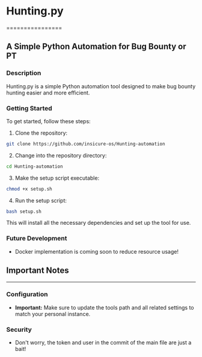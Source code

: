 # Hunting.py
================

A Simple Python Automation for Bug Bounty or PT
-----------------------------------------

### Description

Hunting.py is a simple Python automation tool designed to make bug bounty hunting easier and more efficient.

### Getting Started

To get started, follow these steps:

1. Clone the repository: 
```bash
git clone https://github.com/insicure-os/Hunting-automation
```
2. Change into the repository directory: 
```bash
cd Hunting-automation
```
3. Make the setup script executable: 
```bash
chmod +x setup.sh
```
4. Run the setup script: 
```bash
bash setup.sh
```

This will install all the necessary dependencies and set up the tool for use.

### Future Development

* Docker implementation is coming soon to reduce resource usage!

## Important Notes
---------------

### Configuration

* **Important:** Make sure to update the tools path and all related settings to match your personal instance.

### Security

* Don't worry, the token and user in the commit of the main file are just a bait!